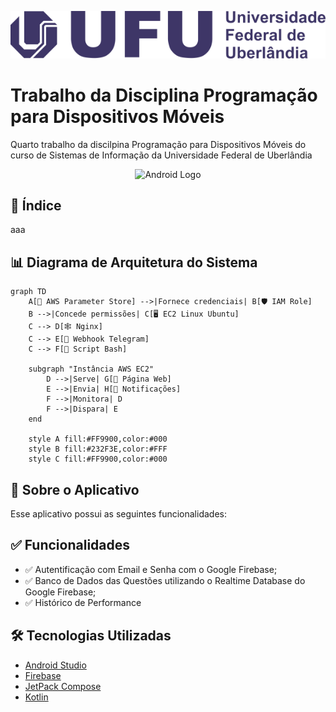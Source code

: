 ![Logo UFU](extras/logo-ufu.png)
# Trabalho da Disciplina Programação para Dispositivos Móveis
 
Quarto trabalho da discilpina Programação para Dispositivos Móveis do curso de Sistemas de Informação da Universidade Federal de Uberlândia


<div align="center">
  <img src="https://cdn-icons-png.flaticon.com/512/25/25374.png" alt="Android Logo" width="500"/>
</div>



## 🧾 Índice
aaa


## 📊 Diagrama de Arquitetura do Sistema

```mermaid
graph TD
    A[🔑 AWS Parameter Store] -->|Fornece credenciais| B[🛡️ IAM Role]
    B -->|Concede permissões| C[🖥️ EC2 Linux Ubuntu]
    C --> D[🕸️ Nginx]
    C --> E[🤖 Webhook Telegram]
    C --> F[📜 Script Bash]
    
    subgraph "Instância AWS EC2"
        D -->|Serve| G[📄 Página Web]
        E -->|Envia| H[📱 Notificações]
        F -->|Monitora| D
        F -->|Dispara| E
    end

    style A fill:#FF9900,color:#000
    style B fill:#232F3E,color:#FFF
    style C fill:#FF9900,color:#000

```

## 📖 Sobre o Aplicativo

Esse aplicativo possui as seguintes funcionalidades:

## ✅ Funcionalidades

- ✅ Autentificação com Email e Senha com o Google Firebase;
- ✅ Banco de Dados das Questões utilizando o Realtime Database do Google Firebase;
- ✅ Histórico de Performance



## 🛠️ Tecnologias Utilizadas

- [Android Studio](https://developer.android.com/)
- [Firebase](https://firebase.google.com/)
- [JetPack Compose](https://developer.android.com/compose)
- [Kotlin](https://kotlinlang.org/)




<!--

  
- [MongoDB](https://www.mongodb.com/)
- Outros...

## 📦 Instalação

```bash
# Clone o repositório
git clone https://github.com/seunome/seuprojeto.git

# Acesse a pasta
cd seuprojeto

# Instale as dependências
npm install

# Inicie o projeto
npm start
-->
